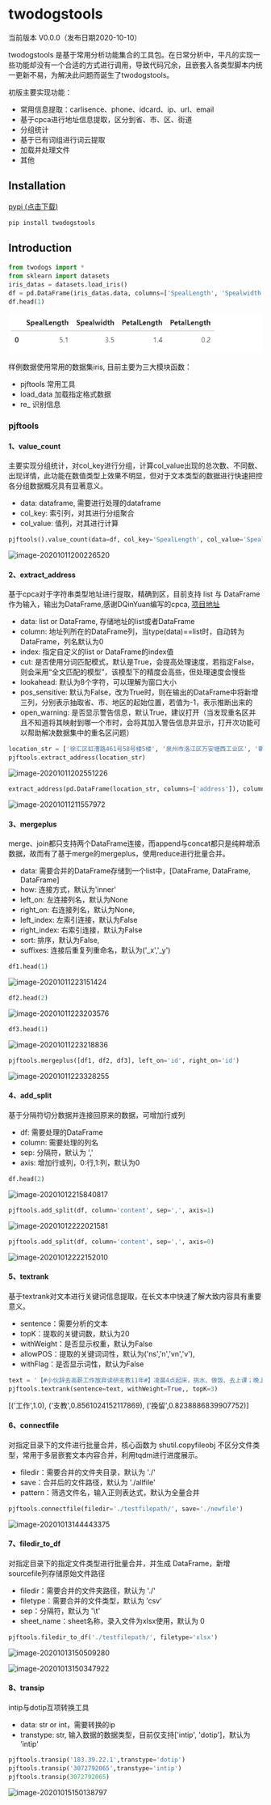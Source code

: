 # twodogstools

当前版本 V0.0.0（发布日期2020-10-10）

twodogstools 是基于常用分析功能集合的工具包。在日常分析中，平凡的实现一些功能却没有一个合适的方式进行调用，导致代码冗余，且嵌套入各类型脚本内统一更新不易，为解决此问题而诞生了twodogstools。

初版主要实现功能：

- 常用信息提取：carlisence、phone、idcard、ip、url、email
- 基于cpca进行地址信息提取，区分到省、市、区、街道
- 分组统计
- 基于已有词组进行词云提取
- 加载并处理文件
- 其他

## Installation

[pypi (点击下载)](https://pypi.org/manage/project/twodogstools/releases/)

```python
pip install twodogstools
```

## Introduction

```python
from twodogs import *
from sklearn import datasets
iris_datas = datasets.load_iris()
df = pd.DataFrame(iris_datas.data, columns=['SpealLength', 'Spealwidth', 'PetalLength', 'PetalLength'])
df.head(1)
```

![image-20201011195328287](https://github.com/pangjinfeng/twodogstools/blob/main/image/iris_datas.png)

样例数据使用常用的数据集iris, 目前主要为三大模块函数：

- pjftools    常用工具
- load_data    加载指定格式数据
- re_    识别信息

### pjftools

#### 1、value_count

主要实现分组统计，对col_key进行分组，计算col_value出现的总次数、不同数、出现详情，此功能在数值类型上效果不明显，但对于文本类型的数据进行快速把控各分组数据概况具有显著意义。

- data: dataframe, 需要进行处理的dataframe
- col_key: 索引列，对其进行分组聚合
- col_value: 值列，对其进行计算

```python
pjftools().value_count(data=df, col_key='SpealLength', col_value='Spealwidth')
```

![image-20201011200226520](C:\Users\10568\AppData\Roaming\Typora\typora-user-images\image-20201011200226520.png)

#### 2、extract_address

基于cpca对于字符串类型地址进行提取，精确到区，目前支持 list 与 DataFrame 作为输入，输出为DataFrame,感谢DQinYuan编写的cpca, [项目地址](https://github.com/DQinYuan/chinese_province_city_area_mapper)

- data: list or DataFrame, 存储地址的list或者DataFrame
- column: 地址列所在的DataFrame列，当type(data)==list时，自动转为DataFrame，列名默认为0
- index: 指定自定义的list or DataFrame的index值
- cut: 是否使用分词匹配模式，默认是True，会提高处理速度，若指定False，则会采用“全文匹配的模型”，该模型下的精度会高些，但处理速度会慢些
- lookahead: 默认为8个字符，可以理解为窗口大小
- pos_sensitive: 默认为False，改为True时，则在输出的DataFrame中将新增三列，分别表示抽取省、市、地区的起始位置，若值为-1，表示推断出来的
- open_warning: 是否显示警告信息，默认True，建议打开（当发现重名区并且不知道将其映射到哪一个市时，会将其加入警告信息并显示，打开次功能可以帮助解决数据集中的重名区问题）

```python
location_str = ['徐汇区虹漕路461号58号楼5楼', '泉州市洛江区万安塘西工业区', '朝阳区北苑华贸城']
pjftools.extract_address(location_str)
```

![image-20201011202551226](C:\Users\10568\AppData\Roaming\Typora\typora-user-images\image-20201011202551226.png)

```python
extract_address(pd.DataFrame(location_str, columns=['address']), column='address')
```

![image-20201011211557972](C:\Users\10568\AppData\Roaming\Typora\typora-user-images\image-20201011211557972.png)

#### 3、mergeplus

merge、join都只支持两个DataFrame连接，而append与concat都只是纯粹增添数据，故而有了基于merge的mergeplus，使用reduce进行批量合并。

- data: 需要合并的DataFrame存储到一个list中，[DataFrame, DataFrame, DataFrame]
- how:  连接方式，默认为'inner'
- left_on: 左连接列名，默认为None
- right_on: 右连接列名，默认为None,
- left_index: 左索引连接，默认为False
- right_index: 右索引连接，默认为False
- sort: 排序，默认为False,
- suffixes:  连接后重复列重命名，默认为('_x','_y')

```python
df1.head(1)
```

![image-20201011223151424](C:\Users\10568\AppData\Roaming\Typora\typora-user-images\image-20201011223151424.png)

```python
df2.head(2)
```

![image-20201011223203576](C:\Users\10568\AppData\Roaming\Typora\typora-user-images\image-20201011223203576.png)

```python
df3.head(1)
```

![image-20201011223218836](C:\Users\10568\AppData\Roaming\Typora\typora-user-images\image-20201011223218836.png)

```python
pjftools.mergeplus([df1, df2, df3], left_on='id', right_on='id')
```

![image-20201011223328255](C:\Users\10568\AppData\Roaming\Typora\typora-user-images\image-20201011223328255.png)

#### 4、add_split

基于分隔符切分数据并连接回原来的数据，可增加行或列

- df: 需要处理的DataFrame
- column: 需要处理的列名
- sep: 分隔符，默认为 ','
- axis: 增加行或列，0:行,1:列，默认为0

```python
df.head(2)
```

![image-20201012215840817](C:\Users\10568\AppData\Roaming\Typora\typora-user-images\image-20201012215840817.png)

```python
pjftools.add_split(df, column='content', sep=',', axis=1)
```

![image-20201012222021581](C:\Users\10568\AppData\Roaming\Typora\typora-user-images\image-20201012222021581.png)

```python
pjftools.add_split(df, column='content', sep=',', axis=0)
```

![image-20201012222152010](C:\Users\10568\AppData\Roaming\Typora\typora-user-images\image-20201012222152010.png)

#### 5、textrank

基于textrank对文本进行关键词信息提取，在长文本中快速了解大致内容具有重要意义。

- sentence：需要分析的文本
- topK：提取的关键词数，默认为20
- withWeight：是否显示权重，默认为False
- allowPOS：提取的关键词词性，默认为('ns','n','vn','v'),
- withFlag：是否显示词性，默认为False

```python
text = '【#小伙辞去高薪工作放弃读研支教11年#】凌晨4点起床，挑水、做饭、去上课；晚上批改作业，打着手电家访…2009年，浙江小伙杨明辞去收入过万元的工作来到贵州支教，这样的日子一过就是十多年。2012年他曾考研成功，却因孩子们哭着挽留而坚持了下来。11年来，杨明瘦了，头发白了，他却说一切都值得'
pjftools.textrank(sentence=text, withWeight=True,, topK=3)
```

[('工作',1.0), ('支教',0.8561024152117869), ('挽留',0.8238886839907752)]

#### 6、connectfile

对指定目录下的文件进行批量合并，核心函数为 shutil.copyfileobj 不区分文件类型，常用于多层嵌套文本内容合并，利用tqdm进行进度展示。

- filedir：需要合并的文件夹目录，默认为 './'
- save：合并后的文件路径，默认为 './allfile'
- pattern：筛选文件名，输入正则表达式，默认为全量合并

```python
pjftools.connectfile(filedir='./testfilepath/', save='./newfile')
```

![image-20201013144443375](C:\Users\10568\AppData\Roaming\Typora\typora-user-images\image-20201013144443375.png)

#### 7、filedir_to_df

对指定目录下的指定文件类型进行批量合并，并生成 DataFrame，新增sourcefile列存储原始文件路径

- filedir：需要合并的文件夹路径，默认为 './'
- filetype：需要合并的文件类型，默认为 ’csv‘
- sep：分隔符，默认为 '\t'
- sheet_name：sheet名称，录入文件为xlsx使用，默认为 0

```python
pjftools.filedir_to_df('./testfilepath/', filetype='xlsx')
```

![image-20201013150509280](C:\Users\10568\AppData\Roaming\Typora\typora-user-images\image-20201013150509280.png)

![image-20201013150347922](C:\Users\10568\AppData\Roaming\Typora\typora-user-images\image-20201013150347922.png)

#### 8、transip

intip与dotip互项转换工具

- data: str or int，需要转换的ip
- transtype: str, 输入数据的数据类型，目前仅支持['intip', 'dotip']，默认为 ’intip'

```python
pjftools.transip('183.39.22.1',transtype='dotip')
pjftools.transip('3072792065',transtype='intip')
pjftools.transip(3072792065)
```

![image-20201015150138797](C:\Users\10568\AppData\Roaming\Typora\typora-user-images\image-20201015150138797.png)







